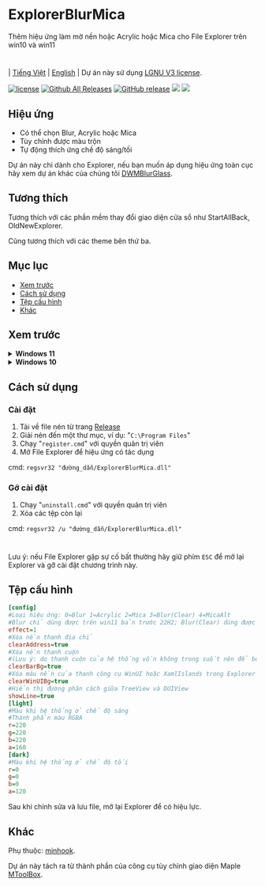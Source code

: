 # ExplorerBlurMica

Thêm hiệu ứng làm mờ nền hoặc Acrylic hoặc Mica cho File Explorer trên win10 và win11

#

\| [Tiếng Việt](/README_VI.md) | [English](/README.md) |
Dự án này sử dụng [LGNU V3 license](/COPYING.LESSER).

[![license](https://img.shields.io/github/license/Maplespe/ExplorerBlurMica.svg)](https://www.gnu.org/licenses/lgpl-3.0.en.html)
[![Github All Releases](https://img.shields.io/github/downloads/Maplespe/ExplorerBlurMica/total.svg)](https://github.com/Maplespe/ExplorerBlurMica/releases)
[![GitHub release](https://img.shields.io/github/release/Maplespe/ExplorerBlurMica.svg)](https://github.com/Maplespe/ExplorerBlurMica/releases/latest) <img src="https://img.shields.io/badge/language-c++-F34B7D.svg"/> <img src="https://img.shields.io/github/last-commit/Maplespe/ExplorerBlurMica.svg"/>

## Hiệu ứng

* Có thể chọn Blur, Acrylic hoặc Mica
* Tùy chỉnh được màu trộn
* Tự động thích ứng chế độ sáng/tối

Dự án này chỉ dành cho Explorer, nếu bạn muốn áp dụng hiệu ứng toàn cục hãy xem dự án khác của chúng tôi [DWMBlurGlass](https://github.com/Maplespe/DWMBlurGlass).

## Tương thích

Tương thích với các phần mềm thay đổi giao diện cửa sổ như StartAllBack, OldNewExplorer.

Cũng tương thích với các theme bên thứ ba.

## Mục lục

* [Xem trước](#xem-truoc)
* [Cách sử dụng](#cach-su-dung)
* [Tệp cấu hình](#tep-cau-hinh)
* [Khác](#khac)

## Xem trước

<details><summary><b>Windows 11</b></summary>

23H2 WinUI3

```ini
[config]
effect=1
clearBarBg=true
clearAddress=true
clearWinUIBg=true
[light]
r=255
g=255
b=255
a=200
....
```

![image](https://github.com/Maplespe/ExplorerBlurMica/blob/main/screenshot/012949.png)

Chế độ tối

```ini
[config]
effect=2
clearBarBg=true
clearAddress=true
clearWinUIBg=true
```

![image](https://github.com/Maplespe/ExplorerBlurMica/blob/main/screenshot/013256.png)

22H2 XamlIslands

```ini
[config]
effect=1
clearBarBg=true
clearAddress=true
clearWinUIBg=true
[light]
r=255
g=255
b=255
a=200
....
```

![image](https://github.com/Maplespe/ExplorerBlurMica/blob/main/screenshot/152834.png)

```ini
[config]
effect=1
clearBarBg=true
clearAddress=true
clearWinUIBg=false
[light]
r=255
g=255
b=255
a=200
....
```

![image](https://github.com/Maplespe/ExplorerBlurMica/blob/main/screenshot/152929.png)

</details>

<details><summary><b>Windows 10</b></summary>

```ini
[config]
effect=1
clearBarBg=true
clearAddress=true
clearWinUIBg=false
[light]
r=222
g=222
b=222
a=200
```

![image](https://github.com/Maplespe/ExplorerBlurMica/blob/main/screenshot/230909.png)

</details>

## Cách sử dụng

### Cài đặt

1. Tải về file nén từ trang [Release](https://github.com/Maplespe/ExplorerBlurMica/releases)
2. Giải nén đến một thư mục, ví dụ: "`C:\Program Files`"
3. Chạy "`register.cmd`" với quyền quản trị viên
4. Mở File Explorer để hiệu ứng có tác dụng

cmd: `regsvr32 "đường_dẫn/ExplorerBlurMica.dll"`

### Gỡ cài đặt

1. Chạy "`uninstall.cmd`" với quyền quản trị viên
2. Xóa các tệp còn lại

cmd: `regsvr32 /u "đường_dẫn/ExplorerBlurMica.dll"`

#

Lưu ý: nếu File Explorer gặp sự cố bất thường hãy giữ phím `ESC` để mở lại Explorer và gỡ cài đặt chương trình này.

## Tệp cấu hình

```ini
[config]
#Loại hiệu ứng: 0=Blur 1=Acrylic 2=Mica 3=Blur(Clear) 4=MicaAlt
#Blur chỉ dùng được trên win11 bản trước 22H2; Blur(Clear) dùng được trên cả win10 và win11; Mica chỉ dùng được trên win11
effect=1
#Xóa nền thanh địa chỉ
clearAddress=true
#Xóa nền thanh cuộn
#(Lưu ý: do thanh cuộn của hệ thống vốn không trong suốt nên để bỏ nền, thanh cuộn được vẽ lại bởi chương trình này, có thể hơi khác giao diện gốc)
clearBarBg=true
#Xóa màu nền của thanh công cụ WinUI hoặc XamlIslands trong Explorer trên Windows 11
clearWinUIBg=true
#Hiển thị đường phân cách giữa TreeView và DUIView
showLine=true
[light]
#Màu khi hệ thống ở chế độ sáng
#Thành phần màu RGBA
r=220
g=220
b=220
a=160
[dark]
#Màu khi hệ thống ở chế độ tối
r=0
g=0
b=0
a=120

```

Sau khi chỉnh sửa và lưu file, mở lại Explorer để có hiệu lực.

## Khác

Phụ thuộc: [minhook](https://github.com/m417z/minhook).

Dự án này tách ra từ thành phần của công cụ tùy chỉnh giao diện Maple [MToolBox](https://winmoes.com/tools/12948.html).

